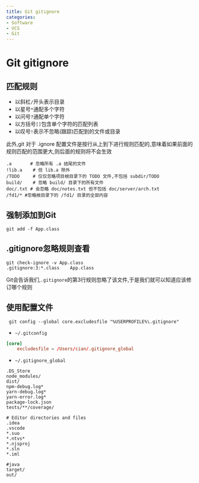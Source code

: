 ```yaml
---
title: Git gitignore
categories:
- Software
- VCS
- Git
---
```

# Git gitignore

## 匹配规则

- 以斜杠`/`开头表示目录
- 以星号`*`通配多个字符
- 以问号`?`通配单个字符
- 以方括号`[]`包含单个字符的匹配列表
- 以叹号`!`表示不忽略(跟踪)匹配到的文件或目录

此外,git 对于 .ignore 配置文件是按行从上到下进行规则匹配的,意味着如果前面的规则匹配的范围更大,则后面的规则将不会生效

```shell
.a       # 忽略所有 .a 结尾的文件
!lib.a    # 但 lib.a 除外
/TODO     # 仅仅忽略项目根目录下的 TODO 文件,不包括 subdir/TODO
build/    # 忽略 build/ 目录下的所有文件
doc/.txt # 会忽略 doc/notes.txt 但不包括 doc/server/arch.txt
/fd1/* #忽略根目录下的 /fd1/ 目录的全部内容
```

## 强制添加到Git

```shell
git add -f App.class
```

## .gitignore忽略规则查看

```shell
git check-ignore -v App.class
.gitignore:3:*.class	App.class
```

Git会告诉我们,`.gitignore`的第3行规则忽略了该文件,于是我们就可以知道应该修订哪个规则

## 使用配置文件

```
 git config --global core.excludesfile "%USERPROFILE%\.gitignore"
```

- `~/.gitconfig`

```toml
[core]
	excludesfile = /Users/cian/.gitignore_global
```

- `~/.gitignore_global`

```
.DS_Store
node_modules/
dist/
npm-debug.log*
yarn-debug.log*
yarn-error.log*
package-lock.json
tests/**/coverage/

# Editor directories and files
.idea
.vscode
*.suo
*.ntvs*
*.njsproj
*.sln
*.iml

#java
target/
out/
```

